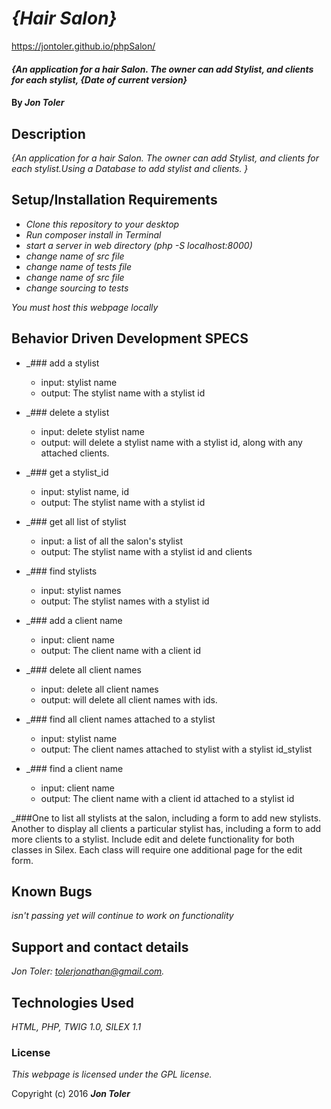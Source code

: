 # _{Hair Salon}_
https://jontoler.github.io/phpSalon/
#### _{An application for a hair Salon. The owner can add Stylist, and clients for each stylist, {Date of current version}_

#### By _**Jon Toler**_

## Description

_{An application for a hair Salon. The owner can add Stylist, and clients for each stylist.Using a Database to add stylist and clients. }_

## Setup/Installation Requirements

* _Clone this repository to your desktop_
* _Run composer install in Terminal_
* _start a server in web directory (php -S localhost:8000)_
* _change name of src file_
* _change name of tests file_
* _change name of src file_
* _change sourcing to tests_

_You must host this webpage locally_

## Behavior Driven Development SPECS

* _### add a stylist
    * input: stylist name
    * output: The stylist name with a stylist id

* _### delete a stylist
    * input: delete stylist name
    * output: will delete a stylist name with a stylist id, along with any attached clients.

* _### get a stylist_id
    * input: stylist name, id
    * output: The stylist name with a stylist id

* _### get all list of stylist
    * input: a list of all the salon's stylist
    * output: The stylist name with a stylist id and clients

* _### find stylists
    * input: stylist names
    * output: The stylist names with a stylist id

* _### add a client name
    * input: client name
    * output: The client name with a client id

* _### delete all client names
    * input: delete all client names
    * output: will delete all client names with ids.

* _### find all client names attached to a stylist
    * input: stylist name
    * output: The client names attached to stylist with a stylist id_stylist

* _### find a client name
    * input: client name
    * output: The client name with a client id attached to a stylist id               



_###One to list all stylists at the salon, including a form to add new stylists.
Another to display all clients a particular stylist has, including a form to add more clients to a stylist.
Include edit and delete functionality for both classes in Silex. Each class will require one additional page for the edit form.



## Known Bugs

_isn't passing yet will continue to work on functionality_

## Support and contact details

_Jon Toler: tolerjonathan@gmail.com._

## Technologies Used

_HTML,
PHP,
TWIG 1.0,
SILEX 1.1_

### License

*This webpage is licensed under the GPL license.*

Copyright (c) 2016 **_Jon Toler_**
